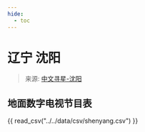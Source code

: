 ```yaml
---
hide:
  - toc
---
```


# 辽宁 沈阳

> 来源: [中文寻星-沈阳](http://dtmb.saoing.com/shenyang.htm)

## 地面数字电视节目表

{{ read_csv("../../data/csv/shenyang.csv") }}
